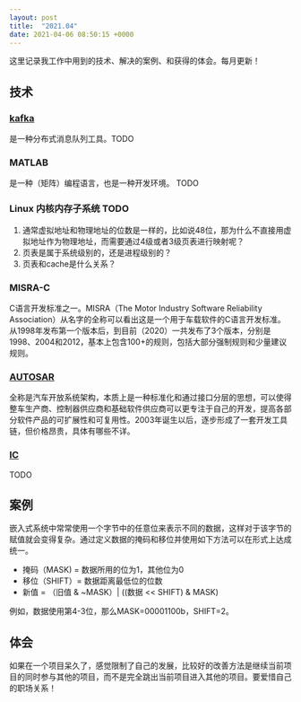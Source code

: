 ```yaml
---
layout: post
title:  "2021.04"
date: 2021-04-06 08:50:15 +0000   
---
```


这里记录我工作中用到的技术、解决的案例、和获得的体会。每月更新！

技术
----

### [kafka](https://blog.csdn.net/weixin_45366499/article/details/106943229) 

是一种分布式消息队列工具。TODO

### MATLAB

是一种（矩阵）编程语言，也是一种开发环境。 TODO

### Linux 内核内存子系统 TODO

1. 通常虚拟地址和物理地址的位数是一样的，比如说48位，那为什么不直接用虚拟地址作为物理地址，而需要通过4级或者3级页表进行映射呢？
2. 页表是属于系统级别的，还是进程级别的？
3. 页表和cache是什么关系？

### MISRA-C

C语言开发标准之一。MISRA（The Motor Industry Software Reliability Association）从名字的全称可以看出这是一个用于车载软件的C语言开发标准。从1998年发布第一个版本后，到目前（2020）一共发布了3个版本，分别是1998、2004和2012，基本上包含100+的规则，包括大部分强制规则和少量建议规则。

### [AUTOSAR](https://zhuanlan.zhihu.com/p/118849539)

全称是汽车开放系统架构，本质上是一种标准化和通过接口分层的思想，可以使得整车生产商、控制器供应商和基础软件供应商可以更专注于自己的开发，提高各部分软件产品的可扩展性和可复用性。2003年诞生以后，逐步形成了一套开发工具链，但价格昂贵，具体有哪些不详。

### [IC](https://book.crifan.com/books/ic_chip_industry_chain_summary/website/)

TODO

案例
----

嵌入式系统中常常使用一个字节中的任意位来表示不同的数据，这样对于该字节的赋值就会变得复杂。通过定义数据的掩码和移位并使用如下方法可以在形式上达成统一。

   * 掩码（MASK) = 数据所用的位为1，其他位为0
   * 移位（SHIFT）= 数据距离最低位的位数
   * 新值 = （旧值 & ~MASK）| ((数据 << SHIFT) & MASK)

例如，数据使用第4-3位，那么MASK=00001100b，SHIFT=2。

体会
----

如果在一个项目呆久了，感觉限制了自己的发展，比较好的改善方法是继续当前项目的同时参与其他的项目，而不是完全跳出当前项目进入其他的项目。要爱惜自己的职场关系！